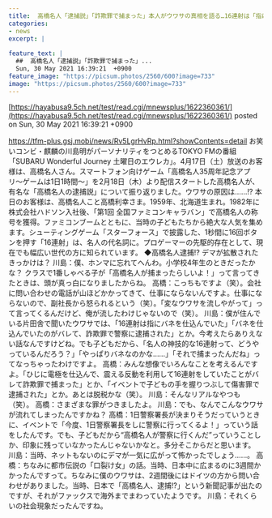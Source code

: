 ```yaml
---
title:  高橋名人「逮捕説」「詐欺罪で捕まった」本人がウワサの真相を語る…16連射は「指にバネ、ひじに電極」デマ拡散のきっかけは  
categories:
- news
excerpt: |
  
feature_text: |
  ##  高橋名人「逮捕説」「詐欺罪で捕まった」...
  Sun, 30 May 2021 16:39:21  +0900
feature_image: "https://picsum.photos/2560/600?image=733"
image: "https://picsum.photos/2560/600?image=733"
---
```


[https://hayabusa9.5ch.net/test/read.cgi/mnewsplus/1622360361/](https://hayabusa9.5ch.net/test/read.cgi/mnewsplus/1622360361/)
posted on Sun, 30 May 2021 16:39:21  +0900

<!--more-->

https://tfm-plus.gsj.mobi/news/Rv5LgrHvRp.html?showContents=detail お笑いコンビ・麒麟の川島明がパーソナリティをつとめるTOKYO FMの番組「SUBARU Wonderful Journey 土曜日のエウレカ」。4月17日（土）放送のお客様は、高橋名人さん。スマートフォン向けゲーム「高橋名人35周年記念アプリ〜ゲームは1日1時間〜」を2月18日（木）より配信スタートした高橋名人が、有名な「高橋名人の逮捕説」について振り返りました。ウワサの原因は……!? 本日のお客様は、高橋名人こと高橋利幸さま。1959年、北海道生まれ。1982年に株式会社ハドソン入社後、「第1回 全国ファミコンキャラバン」で高橋名人の称号を獲得。ファミコンブームとともに、当時の子どもたちから絶大な人気を集めます。シューティングゲーム「スターフォース」で披露した、1秒間に16回ボタンを押す「16連射」は、名人の代名詞に。プロゲーマーの先駆的存在として、現在でも幅広い世代の方に知られています。 ◆高橋名人逮捕!? デマが拡散されたきっかけは？ 川島：僕、ホンマに忘れてへんわ。小学校4年生のときだったかな？ クラスで1番しゃべる子が「高橋名人が捕まったらしいよ！」って言ってきたときは、頭が真っ白になりましたからね。 高橋：こっちもですよ（笑）。会社に問い合わせの電話が山ほどかかってきて、仕事にならないんですよ。仕事にならないので、副社長から怒られるという（笑）。「変なウワサを流しやがって」って言ってくるんだけど、俺が流したわけじゃないので（笑）。 川島：僕が住んでいる片田舎で聞いたウワサでは、「16連射は指にバネを仕込んでいた」「バネを仕込んでいたのがバレて、詐欺罪で警察に逮捕された」とか。今考えたらありえない話なんですけどね。でも子どもだから、「名人の神技的な16連射って、どうやっているんだろう？」「やっぱりバネなのかな……」「それで捕まったんだね」ってなっちゃったわけですよ。 高橋：みんな想像でいろんなことを考えるんですよ。「ひじに電極を仕込んで、震える反動を利用して16連射をしていたことがバレて詐欺罪で捕まった」とか、「イベントで子どもの手を握りつぶして傷害罪で逮捕された」とか。あとは脱税かな（笑）。 川島：そんなリアルなやつも（笑）。 高橋：さまざまな罪がつきましたよ。 川島：でも、なんでこんなウワサが流れてしまったんですかね？ 高橋：1日警察署長が決まりそうだっていうときに、イベントで「今度、1日警察署長をしに警察に行ってくるよ！」っていう話をしたんです。でも、子どもだから“高橋名人が警察に行くんだ”っていうことしか、印象に残っていなかったんじゃないかなと。多分そこからだと思います。 川島：当時、ネットもないのにデマが一気に広がって怖かったでしょう……。 高橋：ちなみに都市伝説の「口裂け女」の話。当時、日本中に広まるのに3週間かかったんですって。ちなみに僕のウワサは、2週間後にはドイツの方から問い合わせがありました。当時、日本で「高橋名人、逮捕!?」という新聞記事が出たのですが、それがファックスで海外までまわっていたようです。 川島：それくらいの社会現象だったんですね。
